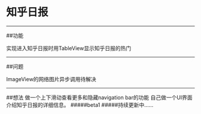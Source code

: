 # 知乎日报

---
##功能

实现进入知乎日报时用TableView显示知乎日报的热门




---
##问题

ImageView的网络图片异步调用待解决


---
##想法
做一个上下滑动查看更多和隐藏navigation bar的功能
自己做一个UI界面介绍知乎日报的详细信息。
#####beta1
#####持续更新中……